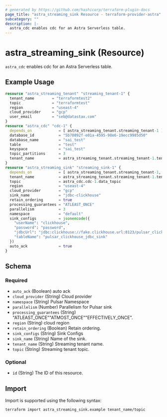 ```yaml
---
# generated by https://github.com/hashicorp/terraform-plugin-docs
page_title: "astra_streaming_sink Resource - terraform-provider-astra"
subcategory: ""
description: |-
  astra_cdc enables cdc for an Astra Serverless table.
---
```


# astra_streaming_sink (Resource)

`astra_cdc` enables cdc for an Astra Serverless table.

## Example Usage

```terraform
resource "astra_streaming_tenant" "streaming_tenant-1" {
  tenant_name        = "terraformtest2"
  topic              = "terraformtest"
  region             = "useast-4"
  cloud_provider     = "gcp"
  user_email         = "seb@datastax.com"
}
resource "astra_cdc" "cdc-1" {
  depends_on            = [ astra_streaming_tenant.streaming_tenant-1 ]
  database_id           = "5b70892f-e01a-4595-98e6-19ecc9985d50"
  database_name         = "sai_test"
  table                 = "test"
  keyspace              = "sai_test"
  topic_partitions      = 3
  tenant_name           = astra_streaming_tenant.streaming_tenant-1.tenant_name
}
resource "astra_streaming_sink" "streaming_sink-1" {
  depends_on            = [ astra_streaming_tenant.streaming_tenant-1, astra_cdc.cdc-1 ]
  tenant_name           = astra_streaming_tenant.streaming_tenant-1.tenant_name
  topic                 = astra_cdc.cdc-1.data_topic
  region                = "useast-4"
  cloud_provider        = "gcp"
  sink_name             = "jdbc-clickhouse"
  retain_ordering       = true
  processing_guarantees = "ATLEAST_ONCE"
  parallelism           = 3
  namespace             = "default"
  sink_configs          = jsonencode({
    "userName": "clickhouse",
    "password": "password",
    "jdbcUrl": "jdbc:clickhouse://fake.clickhouse.url:8123/pulsar_clickhouse_jdbc_sink",
    "tableName": "pulsar_clickhouse_jdbc_sink"
  })
  auto_ack              = true
}
```

<!-- schema generated by tfplugindocs -->
## Schema

### Required

- `auto_ack` (Boolean) auto ack
- `cloud_provider` (String) Cloud provider
- `namespace` (String) Pulsar Namespace
- `parallelism` (Number) Parallelism for Pulsar sink
- `processing_guarantees` (String) "ATLEAST_ONCE""ATMOST_ONCE""EFFECTIVELY_ONCE".
- `region` (String) cloud region
- `retain_ordering` (Boolean) Retain ordering.
- `sink_configs` (String) Sink Configs
- `sink_name` (String) Name of the sink.
- `tenant_name` (String) Streaming tenant name.
- `topic` (String) Streaming tenant topic.

### Optional

- `id` (String) The ID of this resource.

## Import

Import is supported using the following syntax:

```shell
terraform import astra_streaming_sink.example tenant_name/topic
```

